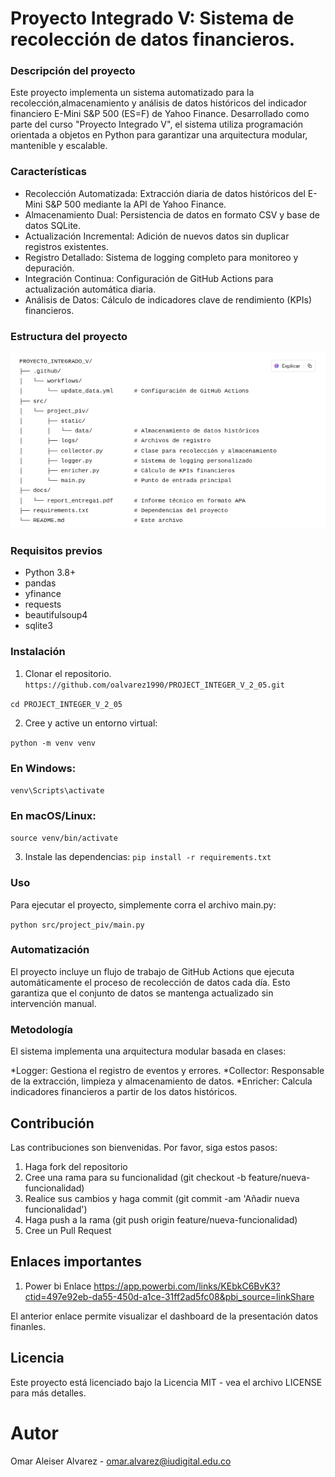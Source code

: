 # Proyecto Integrado V: Sistema de recolección de datos financieros.

### Descripción del proyecto

Este proyecto implementa un sistema automatizado para la recolección,almacenamiento y análisis de datos históricos del indicador financiero E-Mini S&P 500 (ES=F) de Yahoo Finance. Desarrollado como parte del curso "Proyecto Integrado V", el sistema utiliza programación orientada a objetos en Python para garantizar una arquitectura modular, mantenible y escalable.

### Características

* Recolección Automatizada: Extracción diaria de datos históricos del E-Mini S&P 500 mediante la API de Yahoo Finance.
* Almacenamiento Dual: Persistencia de datos en formato CSV y base de datos SQLite.
* Actualización Incremental: Adición de nuevos datos sin duplicar registros existentes.
* Registro Detallado: Sistema de logging completo para monitoreo y depuración.
* Integración Continua: Configuración de GitHub Actions para actualización automática diaria.
* Análisis de Datos: Cálculo de indicadores clave de rendimiento (KPIs) financieros.

### Estructura del proyecto
![alt text](image.png)

### Requisitos previos
* Python 3.8+
* pandas
* yfinance
* requests
* beautifulsoup4
* sqlite3

### Instalación

1. Clonar el repositorio.
`https://github.com/oalvarez1990/PROJECT_INTEGER_V_2_05.git`

`cd PROJECT_INTEGER_V_2_05`

2. Cree y active un entorno virtual:

`python -m venv venv`
### En Windows:
`venv\Scripts\activate`
### En macOS/Linux:
`source venv/bin/activate`

3. Instale las dependencias:
`pip install -r requirements.txt`

### Uso
Para ejecutar el proyecto, simplemente corra el archivo main.py:

`python src/project_piv/main.py`

### Automatización

El proyecto incluye un flujo de trabajo de GitHub Actions que ejecuta automáticamente el proceso de recolección de datos cada día. Esto garantiza que el conjunto de datos se mantenga actualizado sin intervención manual.

### Metodología

El sistema implementa una arquitectura modular basada en clases:

*Logger: Gestiona el registro de eventos y errores.
*Collector: Responsable de la extracción, limpieza y almacenamiento de datos.
*Enricher: Calcula indicadores financieros a partir de los datos históricos.

## Contribución
Las contribuciones son bienvenidas. Por favor, siga estos pasos:

1. Haga fork del repositorio
2. Cree una rama para su funcionalidad (git checkout -b feature/nueva-funcionalidad)
3. Realice sus cambios y haga commit (git commit -am 'Añadir nueva funcionalidad')
4. Haga push a la rama (git push origin feature/nueva-funcionalidad)
5. Cree un Pull Request

## Enlaces importantes
1. Power bi
Enlace https://app.powerbi.com/links/KEbkC6BvK3?ctid=497e92eb-da55-450d-a1ce-31ff2ad5fc08&pbi_source=linkShare

El anterior enlace permite visualizar el dashboard de la presentación datos finanles.

## Licencia

Este proyecto está licenciado bajo la Licencia MIT - vea el archivo LICENSE para más detalles.

# Autor

Omar Aleiser Alvarez - omar.alvarez@iudigital.edu.co
